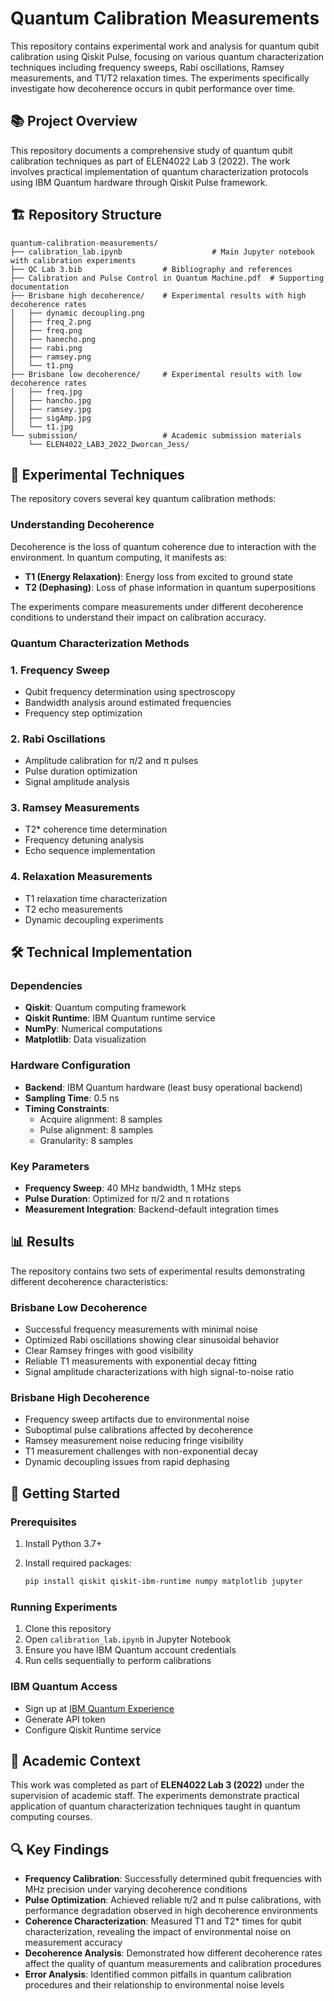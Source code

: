# Quantum Calibration Measurements

This repository contains experimental work and analysis for quantum qubit calibration using Qiskit Pulse, focusing on various quantum characterization techniques including frequency sweeps, Rabi oscillations, Ramsey measurements, and T1/T2 relaxation times. The experiments specifically investigate how decoherence occurs in qubit performance over time.

## 📚 Project Overview

This repository documents a comprehensive study of quantum qubit calibration techniques as part of ELEN4022 Lab 3 (2022). The work involves practical implementation of quantum characterization protocols using IBM Quantum hardware through Qiskit Pulse framework.

## 🏗️ Repository Structure

```
quantum-calibration-measurements/
├── calibration_lab.ipynb                    # Main Jupyter notebook with calibration experiments
├── QC Lab 3.bib                  # Bibliography and references
├── Calibration and Pulse Control in Quantum Machine.pdf  # Supporting documentation
├── Brisbane high decoherence/    # Experimental results with high decoherence rates
│   ├── dynamic decoupling.png
│   ├── freq_2.png
│   ├── freq.png
│   ├── hanecho.png
│   ├── rabi.png
│   ├── ramsey.png
│   └── t1.png
├── Brisbane low decoherence/     # Experimental results with low decoherence rates
│   ├── freq.jpg
│   ├── hancho.jpg
│   ├── ramsey.jpg
│   ├── sigAmp.jpg
│   └── t1.jpg
└── submission/                   # Academic submission materials
    └── ELEN4022_LAB3_2022_Dworcan_Jess/
```

## 🔬 Experimental Techniques

The repository covers several key quantum calibration methods:

### Understanding Decoherence
Decoherence is the loss of quantum coherence due to interaction with the environment. In quantum computing, it manifests as:
- **T1 (Energy Relaxation)**: Energy loss from excited to ground state
- **T2 (Dephasing)**: Loss of phase information in quantum superpositions

The experiments compare measurements under different decoherence conditions to understand their impact on calibration accuracy.

### Quantum Characterization Methods

### 1. **Frequency Sweep**
- Qubit frequency determination using spectroscopy
- Bandwidth analysis around estimated frequencies
- Frequency step optimization

### 2. **Rabi Oscillations**
- Amplitude calibration for π/2 and π pulses
- Pulse duration optimization
- Signal amplitude analysis

### 3. **Ramsey Measurements**
- T2* coherence time determination
- Frequency detuning analysis
- Echo sequence implementation

### 4. **Relaxation Measurements**
- T1 relaxation time characterization
- T2 echo measurements
- Dynamic decoupling experiments

## 🛠️ Technical Implementation

### Dependencies
- **Qiskit**: Quantum computing framework
- **Qiskit Runtime**: IBM Quantum runtime service
- **NumPy**: Numerical computations
- **Matplotlib**: Data visualization

### Hardware Configuration
- **Backend**: IBM Quantum hardware (least busy operational backend)
- **Sampling Time**: 0.5 ns
- **Timing Constraints**: 
  - Acquire alignment: 8 samples
  - Pulse alignment: 8 samples
  - Granularity: 8 samples

### Key Parameters
- **Frequency Sweep**: 40 MHz bandwidth, 1 MHz steps
- **Pulse Duration**: Optimized for π/2 and π rotations
- **Measurement Integration**: Backend-default integration times

## 📊 Results

The repository contains two sets of experimental results demonstrating different decoherence characteristics:

### Brisbane Low Decoherence

- Successful frequency measurements with minimal noise
- Optimized Rabi oscillations showing clear sinusoidal behavior
- Clear Ramsey fringes with good visibility
- Reliable T1 measurements with exponential decay fitting
- Signal amplitude characterizations with high signal-to-noise ratio

### Brisbane High Decoherence

- Frequency sweep artifacts due to environmental noise
- Suboptimal pulse calibrations affected by decoherence
- Ramsey measurement noise reducing fringe visibility
- T1 measurement challenges with non-exponential decay
- Dynamic decoupling issues from rapid dephasing

## 🚀 Getting Started

### Prerequisites

1. Install Python 3.7+
2. Install required packages:

   ```bash
   pip install qiskit qiskit-ibm-runtime numpy matplotlib jupyter
   ```

### Running Experiments

1. Clone this repository
2. Open `calibration_lab.ipynb` in Jupyter Notebook
3. Ensure you have IBM Quantum account credentials
4. Run cells sequentially to perform calibrations

### IBM Quantum Access

- Sign up at [IBM Quantum Experience](https://quantum-computing.ibm.com/)
- Generate API token
- Configure Qiskit Runtime service

## 📖 Academic Context

This work was completed as part of **ELEN4022 Lab 3 (2022)** under the supervision of academic staff. The experiments demonstrate practical application of quantum characterization techniques taught in quantum computing courses.

## 🔍 Key Findings

- **Frequency Calibration**: Successfully determined qubit frequencies with MHz precision under varying decoherence conditions
- **Pulse Optimization**: Achieved reliable π/2 and π pulse calibrations, with performance degradation observed in high decoherence environments
- **Coherence Characterization**: Measured T1 and T2* times for qubit characterization, revealing the impact of environmental noise on measurement accuracy
- **Decoherence Analysis**: Demonstrated how different decoherence rates affect the quality of quantum measurements and calibration procedures
- **Error Analysis**: Identified common pitfalls in quantum calibration procedures and their relationship to environmental noise levels
